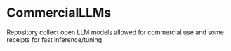 # CommercialLLMs
Repository collect open LLM models allowed for commercial use  and some receipts for fast inference/tuning
